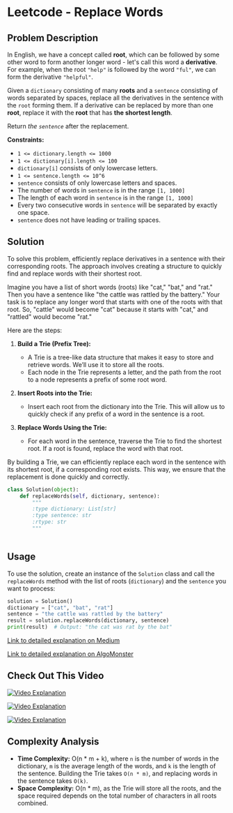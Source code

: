 # Leetcode - Replace Words

## Problem Description

In English, we have a concept called **root**, which can be followed by some other word to form another longer word - let's call this word a **derivative**. For example, when the root `"help"` is followed by the word `"ful"`, we can form the derivative `"helpful"`.

Given a `dictionary` consisting of many **roots** and a `sentence` consisting of words separated by spaces, replace all the derivatives in the sentence with the `root` forming them. If a derivative can be replaced by more than one **root**, replace it with the **root** that has **the shortest length**.

Return *the `sentence`* after the replacement.

**Constraints:**
- `1 <= dictionary.length <= 1000`
- `1 <= dictionary[i].length <= 100`
- `dictionary[i]` consists of only lowercase letters.
- `1 <= sentence.length <= 10^6`
- `sentence` consists of only lowercase letters and spaces.
- The number of words in `sentence` is in the range `[1, 1000]`
- The length of each word in `sentence` is in the range `[1, 1000]`
- Every two consecutive words in `sentence` will be separated by exactly one space.
- `sentence` does not have leading or trailing spaces.

## Solution

To solve this problem, efficiently replace derivatives in a sentence with their corresponding roots. The approach involves creating a structure to quickly find and replace words with their shortest root.


Imagine you have a list of short words (roots) like "cat," "bat," and "rat." Then you have a sentence like "the cattle was rattled by the battery." Your task is to replace any longer word that starts with one of the roots with that root. So, "cattle" would become "cat" because it starts with "cat," and "rattled" would become "rat."


Here are the steps:

1. **Build a Trie (Prefix Tree):**
   - A Trie is a tree-like data structure that makes it easy to store and retrieve words. We’ll use it to store all the roots.
   - Each node in the Trie represents a letter, and the path from the root to a node represents a prefix of some root word.

2. **Insert Roots into the Trie:**
   - Insert each root from the dictionary into the Trie. This will allow us to quickly check if any prefix of a word in the sentence is a root.

3. **Replace Words Using the Trie:**
   - For each word in the sentence, traverse the Trie to find the shortest root. If a root is found, replace the word with that root.


By building a Trie, we can efficiently replace each word in the sentence with its shortest root, if a corresponding root exists. This way, we ensure that the replacement is done quickly and correctly.


```python
class Solution(object):
    def replaceWords(self, dictionary, sentence):
        """
        :type dictionary: List[str]
        :type sentence: str
        :rtype: str
        """
        
```

## Usage

To use the solution, create an instance of the `Solution` class and call the `replaceWords` method with the list of roots (`dictionary`) and the `sentence` you want to process:

```python
solution = Solution()
dictionary = ["cat", "bat", "rat"]
sentence = "the cattle was rattled by the battery"
result = solution.replaceWords(dictionary, sentence)
print(result)  # Output: "the cat was rat by the bat"
```


[Link to detailed explanation on Medium](https://lenchen.medium.com/leetcode-648-replace-words-52b3800f9642)

[Link to detailed explanation on AlgoMonster](https://algo.monster/liteproblems/648)

## Check Out This Video

[![Video Explanation](https://img.youtube.com/vi/qFZSJl_7lV4/mqdefault.jpg)](https://youtu.be/qFZSJl_7lV4)

[![Video Explanation](https://img.youtube.com/vi/EFskdMa-eBg/mqdefault.jpg)](https://youtu.be/EFskdMa-eBg)

[![Video Explanation](https://img.youtube.com/vi/HdQeNCwE2tU/mqdefault.jpg)](https://youtu.be/HdQeNCwE2tU)

## Complexity Analysis

- **Time Complexity:** O(n * m + k), where `n` is the number of words in the dictionary, `m` is the average length of the words, and `k` is the length of the sentence. Building the Trie takes `O(n * m)`, and replacing words in the sentence takes `O(k)`.
- **Space Complexity:** O(n * m), as the Trie will store all the roots, and the space required depends on the total number of characters in all roots combined.
